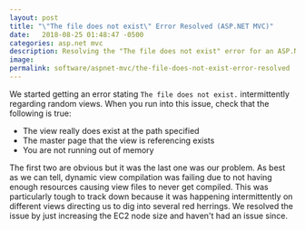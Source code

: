 ```yaml
---
layout: post
title: "\"The file does not exist\" Error Resolved (ASP.NET MVC)"
date:   2018-08-25 01:48:47 -0500
categories: asp.net mvc
description: Resolving the "The file does not exist" error for an ASP.NET MVC view
image: 
permalink: software/aspnet-mvc/the-file-does-not-exist-error-resolved
---
```


We started getting an error stating `The file does not exist.` intermittently regarding random views. When you run into this issue, check that the following is true:
* The view really does exist at the path specified
* The master page that the view is referencing exists
* You are not running out of memory

The first two are obvious but it was the last one was our problem. As best as we can tell, dynamic view compilation was failing due to not having enough resources causing view files to never get compiled. This was particularly tough to track down because it was happening intermittently on different views directing us to dig into several red herrings. We resolved the issue by just increasing the EC2 node size and haven't had an issue since.